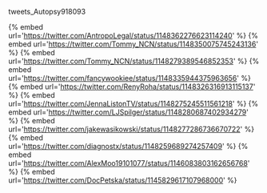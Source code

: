 tweets_Autopsy918093

{% embed url='https://twitter.com/AntropoLegal/status/1148362276623114240' %}
{% embed url='https://twitter.com/Tommy_NCN/status/1148350075745243136' %}
{% embed url='https://twitter.com/Tommy_NCN/status/1148279389546852353' %}
{% embed url='https://twitter.com/fancywookiee/status/1148335944375963656' %}
{% embed url='https://twitter.com/RenyRoha/status/1148326316913115137' %}
{% embed url='https://twitter.com/JennaListonTV/status/1148275245511561218' %}
{% embed url='https://twitter.com/LJSpilger/status/1148280687402934279' %}
{% embed url='https://twitter.com/jakewasikowski/status/1148277286736670722' %}
{% embed url='https://twitter.com/diagnostx/status/1148259689274257409' %}
{% embed url='https://twitter.com/AlexMoo19101077/status/1146083803162656768' %}
{% embed url='https://twitter.com/DocPetska/status/1145829617107968000' %}
